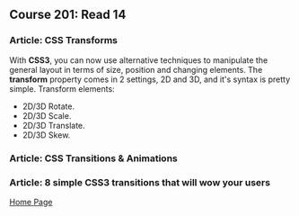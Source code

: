 ## **Course 201: Read 14**

### **Article: CSS Transforms**
With **CSS3**, you can now use alternative techniques to manipulate the general layout in terms of size, position and changing elements. The **transform** property comes in 2 settings, 2D and 3D, and it's syntax is pretty simple.
Transform elements:
* 2D/3D Rotate.
* 2D/3D Scale. 
* 2D/3D Translate.
* 2D/3D Skew.

### **Article: CSS Transitions & Animations**


### **Article: 8 simple CSS3 transitions that will wow your users**




[Home Page](README.md)